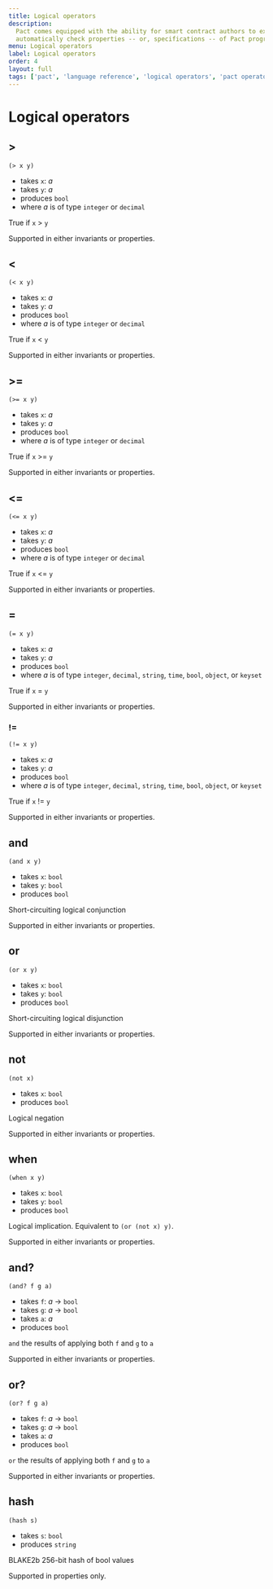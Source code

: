 ```yaml
---
title: Logical operators
description:
  Pact comes equipped with the ability for smart contract authors to express and
  automatically check properties -- or, specifications -- of Pact programs.
menu: Logical operators
label: Logical operators
order: 4
layout: full
tags: ['pact', 'language reference', 'logical operators', 'pact operators']
---
```


# Logical operators

## >

```pact
(> x y)
```

- takes `x`: _a_
- takes `y`: _a_
- produces `bool`
- where _a_ is of type `integer` or `decimal`

True if `x` > `y`

Supported in either invariants or properties.

## \<

```pact
(< x y)
```

- takes `x`: _a_
- takes `y`: _a_
- produces `bool`
- where _a_ is of type `integer` or `decimal`

True if `x` < `y`

Supported in either invariants or properties.

## >=

```pact
(>= x y)
```

- takes `x`: _a_
- takes `y`: _a_
- produces `bool`
- where _a_ is of type `integer` or `decimal`

True if `x` >= `y`

Supported in either invariants or properties.

## \<=

```pact
(<= x y)
```

- takes `x`: _a_
- takes `y`: _a_
- produces `bool`
- where _a_ is of type `integer` or `decimal`

True if `x` \<= `y`

Supported in either invariants or properties.

## =

```pact
(= x y)
```

- takes `x`: _a_
- takes `y`: _a_
- produces `bool`
- where _a_ is of type `integer`, `decimal`, `string`, `time`, `bool`, `object`,
  or `keyset`

True if `x` = `y`

Supported in either invariants or properties.

### !=

```pact
(!= x y)
```

- takes `x`: _a_
- takes `y`: _a_
- produces `bool`
- where _a_ is of type `integer`, `decimal`, `string`, `time`, `bool`, `object`,
  or `keyset`

True if `x` != `y`

Supported in either invariants or properties.

## and

```pact
(and x y)
```

- takes `x`: `bool`
- takes `y`: `bool`
- produces `bool`

Short-circuiting logical conjunction

Supported in either invariants or properties.

## or

```pact
(or x y)
```

- takes `x`: `bool`
- takes `y`: `bool`
- produces `bool`

Short-circuiting logical disjunction

Supported in either invariants or properties.

## not

```pact
(not x)
```

- takes `x`: `bool`
- produces `bool`

Logical negation

Supported in either invariants or properties.

## when

```pact
(when x y)
```

- takes `x`: `bool`
- takes `y`: `bool`
- produces `bool`

Logical implication. Equivalent to `(or (not x) y)`.

Supported in either invariants or properties.

## and?

```pact
(and? f g a)
```

- takes `f`: _a_ -> `bool`
- takes `g`: _a_ -> `bool`
- takes `a`: _a_
- produces `bool`

`and` the results of applying both `f` and `g` to `a`

Supported in either invariants or properties.

## or?

```pact
(or? f g a)
```

- takes `f`: _a_ -> `bool`
- takes `g`: _a_ -> `bool`
- takes `a`: _a_
- produces `bool`

`or` the results of applying both `f` and `g` to `a`

Supported in either invariants or properties.

## hash

```pact
(hash s)
```

- takes `s`: `bool`
- produces `string`

BLAKE2b 256-bit hash of bool values

Supported in properties only.
